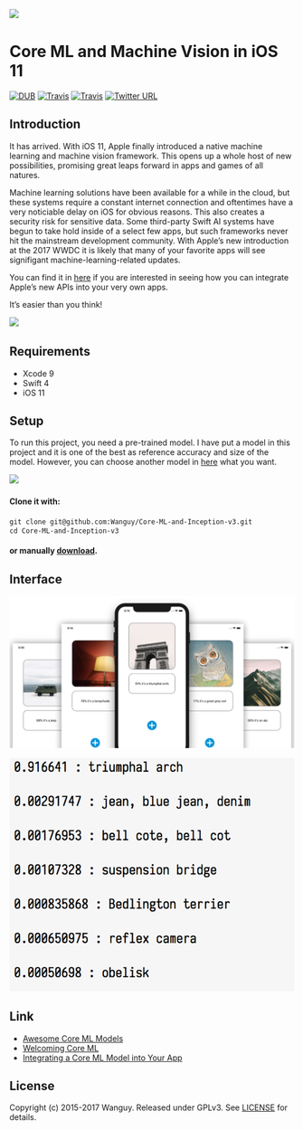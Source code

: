 ![](https://cdn-images-1.medium.com/max/1600/1*OZNZMNqqJYqH-LpNFYKI3w.png)

# Core ML and Machine Vision in iOS 11

[![DUB](https://img.shields.io/badge/download-89M-blue.svg)](https://github.com/Wanguy/Core-ML-and-Inception-v3/releases/download/1.0/MLTest.zip) [![Travis](https://img.shields.io/badge/build-passing-brightgreen.svg)](https://github.com/Wanguy/Core-ML-and-Inception-v3/blob/master/LICENSE) [![Travis](https://img.shields.io/badge/LICENSE-GPLv3-brightgreen.svg)](https://github.com/Wanguy/Core-ML-and-Inception-v3/blob/master/LICENSE) [![Twitter URL](https://img.shields.io/twitter/url/http/shields.io.svg?style=social)](https://twitter.com/rp_Wang) 

## Introduction

It has arrived. With iOS 11, Apple finally introduced a native machine learning
and machine vision framework. This opens up a whole host of new possibilities,
promising great leaps forward in apps and games of all natures.

Machine learning solutions have been available for a while in the cloud, but
these systems require a constant internet connection and oftentimes have a very
noticiable delay on iOS for obvious reasons. This also creates a security risk
for sensitive data. Some third-party  Swift AI systems have begun to take hold
inside of a select few apps, but such frameworks never hit the mainstream
development community. With Apple’s new introduction at the 2017 WWDC it is
likely that many of your favorite apps will see signifigant
machine-learning-related updates.

You can find it in [here](https://developer.apple.com/videos/wwdc2017/) if you are interested in seeing how you can integrate Apple’s new APIs into your very own apps. 

It’s easier than you think!

![](https://cdn-images-1.medium.com/max/1600/1*fI3VsBMqXglx0S0tU6R1tg.png)

## Requirements

- Xcode 9
- Swift 4
- iOS 11

## Setup

To run this project, you need a pre-trained model. I have put a model in this project and it is one of the best as reference accuracy and size of the model. However, you can choose another model in [here](https://developer.apple.com/machine-learning/) what you want.

![](https://cdn-images-1.medium.com/max/1600/1*6agZ1CcGVwiOaX3gNP8cYw.png)

#### Clone it with:

```
git clone git@github.com:Wanguy/Core-ML-and-Inception-v3.git
cd Core-ML-and-Inception-v3
```

#### or manually [download](https://github.com/Wanguy/Core-ML-and-Inception-v3/releases/tag/1.0).

## Interface

![Interface](https://github.com/Wanguy/Core-ML-and-Inception-v3/blob/master/Img/Core%20ML.png)

![](https://github.com/Wanguy/Core-ML-and-Inception-v3/blob/master/Img/Screen%20Shot%202017-12-10%20at%2018.21.35.png)

## Link

- [Awesome Core ML Models](https://github.com/likedan/Awesome-CoreML-Models/)
- [Welcoming Core ML](https://medium.com/towards-data-science/welcoming-core-ml-8ba325227a28)
- [Integrating a Core ML Model into Your App](https://developer.apple.com/documentation/coreml/integrating_a_core_ml_model_into_your_app%5D)

## License

Copyright (c) 2015-2017 Wanguy. Released under GPLv3. See [LICENSE](https://github.com/Wanguy/Core-ML-and-Inception-v3/blob/master/LICENSE) for details.

